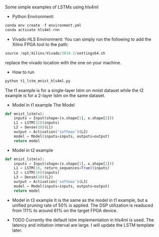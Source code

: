Some simple examples of LSTMs using hls4ml

- Python Environment: 
```python
conda env create -f environment.yml
conda activate hls4ml-rnn
```

- Vivado HLS Environment: 
You can simply run the following to add the Xilinx FPGA tool to the path:
```python
source /opt/Xilinx/Vivado/2019.2/settings64.sh
```
replace the vivado location with the one on your machine. 


- How to run
```python
python t1_lstm_mnist_hls4ml.py
```
The t1 example is for a single-layer lstm on mnist dataset while the t2 example is for a 2-layer lstm on the same dataset. 

- Model in t1 example
The Model
```python
def mnist_lstm(x):
    inputs = Input(shape=(x.shape[1], x.shape[2]))
    L1 = LSTM(32)(inputs)
    L2 = Dense(10)(L1)
    output = Activation('softmax')(L2)
    model = Model(inputs=inputs, outputs=output)
    return model
```

- Model in t2 example
```python
def mnist_lstm(x):
    inputs = Input(shape=(x.shape[1], x.shape[2]))
    L1 = LSTM(16, return_sequences=True)(inputs)
    L2 = LSTM(16)(inputs)
    L3 = Dense(10)(L2)
    output = Activation('softmax')(L3)
    model = Model(inputs=inputs, outputs=output)
    return model
```

- Model in t3 example
It is the same as the model in t1 example, but a unified pruning rate of 50% is applied. 
The DSP utilization is readuced from 111% to around 61% on the target FPGA device. 


- TODO
Currently the default lstm implementation in hls4ml is used. The latency and initiation interval are large. I will update the LSTM template later. 
